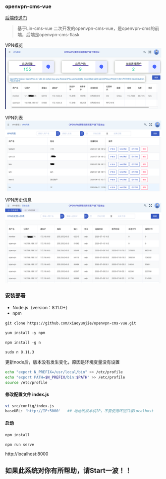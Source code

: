 ### openvpn-cms-vue

[后端传送门](https://github.com/xiaoyunjie/openvpn-cms-flask)

>基于Lin-cms-vue 二次开发的openvpn-cms-vue，是openvpn-cms的前端，后端是openvpn-cms-flask

VPN概览
![images](images/openvpn-1.png)

VPN列表
![images](images/openvpn-2.png)

VPN历史信息
![images](images/openvpn-3.png)


### 安装部署
- Node.js（version：8.11.0+）
- npm 

`git clone https://github.com/xiaoyunjie/openvpn-cms-vue.git`

`yum install -y npm`

`npm install -g n`

`sudo n 8.11.3`

更新node后，版本没有发生变化，原因是环境变量没有设置

```bash
echo "export N_PREFIX=/usr/local/bin" >> /etc/profile
echo "export PATH=$N_PREFIX/bin:$PATH" >> /etc/profile
source /etc/profile
```

#### 修改配置文件 index.js
```bash 
vi src/config/index.js
baseURL: 'http://IP:5000'   ## 地址改成本机IP，不要使用环回口或localhost
```

#### 启动
`npm install`

`npm run serve`

http://localhost:8000


## 如果此系统对你有所帮助，请Start一波！！